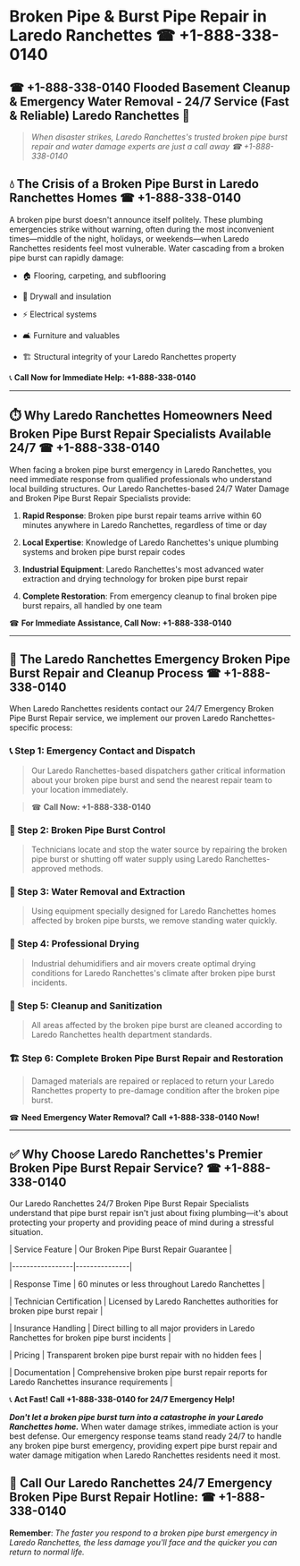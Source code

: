# Broken Pipe & Burst Pipe Repair in Laredo Ranchettes ☎ +1-888-338-0140  
## ☎ +1-888-338-0140 Flooded Basement Cleanup & Emergency Water Removal - 24/7 Service (Fast & Reliable) Laredo Ranchettes 🚨  

> *When disaster strikes, Laredo Ranchettes's trusted broken pipe burst repair and water damage experts are just a call away ☎ +1-888-338-0140*  

## 💧 The Crisis of a Broken Pipe Burst in Laredo Ranchettes Homes ☎ +1-888-338-0140  

A broken pipe burst doesn't announce itself politely. These plumbing emergencies strike without warning, often during the most inconvenient times—middle of the night, holidays, or weekends—when Laredo Ranchettes residents feel most vulnerable. Water cascading from a broken pipe burst can rapidly damage:  

* 🏠 Flooring, carpeting, and subflooring  
* 🧱 Drywall and insulation  
* ⚡ Electrical systems  
* 🛋️ Furniture and valuables  
* 🏗️ Structural integrity of your Laredo Ranchettes property  

📞 **Call Now for Immediate Help: +1-888-338-0140**  

---  

## ⏱️ Why Laredo Ranchettes Homeowners Need Broken Pipe Burst Repair Specialists Available 24/7 ☎ +1-888-338-0140  

When facing a broken pipe burst emergency in Laredo Ranchettes, you need immediate response from qualified professionals who understand local building structures. Our Laredo Ranchettes-based 24/7 Water Damage and Broken Pipe Burst Repair Specialists provide:  

1. **Rapid Response**: Broken pipe burst repair teams arrive within 60 minutes anywhere in Laredo Ranchettes, regardless of time or day  
2. **Local Expertise**: Knowledge of Laredo Ranchettes's unique plumbing systems and broken pipe burst repair codes  
3. **Industrial Equipment**: Laredo Ranchettes's most advanced water extraction and drying technology for broken pipe burst repair  
4. **Complete Restoration**: From emergency cleanup to final broken pipe burst repairs, all handled by one team  

☎ **For Immediate Assistance, Call Now: +1-888-338-0140**  

---  

## 🔧 The Laredo Ranchettes Emergency Broken Pipe Burst Repair and Cleanup Process ☎ +1-888-338-0140  

When Laredo Ranchettes residents contact our 24/7 Emergency Broken Pipe Burst Repair service, we implement our proven Laredo Ranchettes-specific process:  

### 📞 Step 1: Emergency Contact and Dispatch  
> Our Laredo Ranchettes-based dispatchers gather critical information about your broken pipe burst and send the nearest repair team to your location immediately.  
> ☎ **Call Now: +1-888-338-0140**  

### 🚿 Step 2: Broken Pipe Burst Control  
> Technicians locate and stop the water source by repairing the broken pipe burst or shutting off water supply using Laredo Ranchettes-approved methods.  

### 🌊 Step 3: Water Removal and Extraction  
> Using equipment specially designed for Laredo Ranchettes homes affected by broken pipe bursts, we remove standing water quickly.  

### 💨 Step 4: Professional Drying  
> Industrial dehumidifiers and air movers create optimal drying conditions for Laredo Ranchettes's climate after broken pipe burst incidents.  

### 🧼 Step 5: Cleanup and Sanitization  
> All areas affected by the broken pipe burst are cleaned according to Laredo Ranchettes health department standards.  

### 🏗️ Step 6: Complete Broken Pipe Burst Repair and Restoration  
> Damaged materials are repaired or replaced to return your Laredo Ranchettes property to pre-damage condition after the broken pipe burst.  

☎ **Need Emergency Water Removal? Call +1-888-338-0140 Now!**  

---  

## ✅ Why Choose Laredo Ranchettes's Premier Broken Pipe Burst Repair Service? ☎ +1-888-338-0140  

Our Laredo Ranchettes 24/7 Broken Pipe Burst Repair Specialists understand that pipe burst repair isn't just about fixing plumbing—it's about protecting your property and providing peace of mind during a stressful situation.  

| Service Feature | Our Broken Pipe Burst Repair Guarantee |  
|-----------------|---------------|  
| Response Time | 60 minutes or less throughout Laredo Ranchettes |  
| Technician Certification | Licensed by Laredo Ranchettes authorities for broken pipe burst repair |  
| Insurance Handling | Direct billing to all major providers in Laredo Ranchettes for broken pipe burst incidents |  
| Pricing | Transparent broken pipe burst repair with no hidden fees |  
| Documentation | Comprehensive broken pipe burst repair reports for Laredo Ranchettes insurance requirements |  

📞 **Act Fast! Call +1-888-338-0140 for 24/7 Emergency Help!**  

***Don't let a broken pipe burst turn into a catastrophe in your Laredo Ranchettes home.*** When water damage strikes, immediate action is your best defense. Our emergency response teams stand ready 24/7 to handle any broken pipe burst emergency, providing expert pipe burst repair and water damage mitigation when Laredo Ranchettes residents need it most.  

## 📱 Call Our Laredo Ranchettes 24/7 Emergency Broken Pipe Burst Repair Hotline: ☎ +1-888-338-0140  

**Remember**: *The faster you respond to a broken pipe burst emergency in Laredo Ranchettes, the less damage you'll face and the quicker you can return to normal life.*